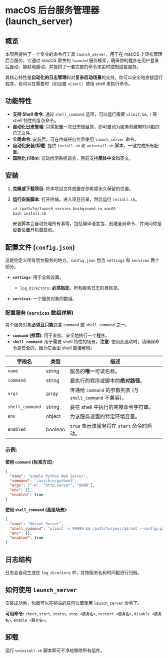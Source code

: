 # macOS 后台服务管理器 (launch_server)

## 概览

本项目提供了一个专业的命令行工具 `launch_server`，用于在 macOS 上轻松管理后台服务。它通过 macOS 原生的 `launchd` 服务框架，确保你的程序在用户登录后自动、静默地启动，并提供了一套完整的命令来实时控制这些服务。

其核心特性是**自动化的日志管理**和对**复杂启动场景**的支持。你可以安全地直接运行程序，也可以在需要时（如设置 `ulimit`）使用 shell 来执行命令。

## 功能特性

- **支持 Shell 命令**: 通过 `shell_command` 选项，可以运行需要 `ulimit`, `&&`, `|` 等 shell 特性的复杂命令。
- **自动化日志管理**: 只需配置一次日志根目录，即可自动为服务创建带时间戳的日志文件。
- **全局命令**: 安装后，可在终端任何位置使用 `launch_server` 命令。
- **自动化安装/卸载**: 提供 `install.sh` 和 `uninstall.sh` 脚本，一键完成所有配置。
- **国际化 (i18n)**: 自动检测系统语言，目前支持**简体中文**和英文。

## 安装

1.  **克隆或下载项目**:
    将本项目文件放置在你希望永久保留的位置。

2.  **运行安装脚本**:
    打开终端，进入项目目录，然后运行 `install.sh`。

    ```bash
    cd /path/to/launch_servies_background_in_macOS
    bash install.sh
    ```
    安装脚本会自动处理所有事情，包括编译语言包、创建全局命令、并询问你是否要设置开机自启动。

## 配置文件 (`config.json`)

这是你定义所有后台服务的地方。`config.json` 包含 `settings` 和 `services` 两个部分。

- **`settings`**: 用于全局设置。
  - `log_directory`: **必须指定**。所有服务日志的根目录。

- **`services`**: 一个服务对象的数组。

### 配置服务 (`services` 数组详解)

每个服务对象**必须且只能**包含 `command` 或 `shell_command` 之一。

- **`command` (推荐)**: 用于直接、安全地执行一个程序。
- **`shell_command`**: 用于需要 shell 特性的场景。**注意**: 使用此选项时，请确保命令是安全的，因为它会由 shell 直接解释。

| 字段名 | 类型 | 描述 |
|---|---|---|
| `name` | string | 服务的**唯一**可读名称。 |
| `command` | string | 要执行的程序或脚本的**绝对路径**。 |
| `args` | array | 传递给 `command` 的参数列表 (与 `shell_command` 不兼容)。 |
| `shell_command` | string | 要在 shell 中执行的完整命令字符串。 |
| `env` | object | 为该服务设置的特定环境变量。 |
| `enabled`| boolean| `true` 表示该服务将在 `start` 命令时启动。 |

### 示例:

**使用 `command` (标准方式):**
```json
{
  "name": "Simple Python Web Server",
  "command": "/usr/bin/python3",
  "args": ["-m", "http.server", "8080"],
  "env": {},
  "enabled": true
}
```

**使用 `shell_command` (高级场景):**
```json
{
  "name": "Qdrant Server",
  "shell_command": "ulimit -n 99999 && /path/to/your/qdrant --config-path /path/to/config.yaml",
  "env": {},
  "enabled": true
}
```

## 日志结构

日志会自动生成在 `log_directory` 中，并按服务名和时间戳进行归档。

## 如何使用 `launch_server`

安装成功后，你就可以在终端的任何位置使用 `launch_server` 命令了。

**可用命令:** `check`, `start`, `status`, `stop <服务名>`, `restart <服务名>`, `disable <服务名>`, `enable <服务名>`。

## 卸载

运行 `uninstall.sh` 脚本即可干净地移除所有组件。
